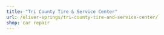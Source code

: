 ```yaml
---
title: "Tri County Tire & Service Center"
url: /oliver-springs/tri-county-tire-and-service-center/
shop: car repair
---
```


